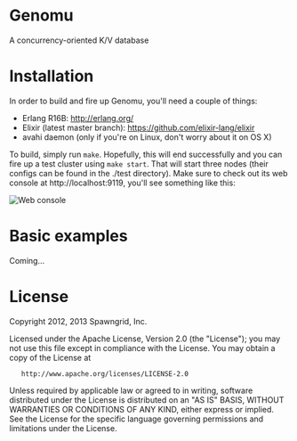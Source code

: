 Genomu
======

A concurrency-oriented K/V database

Installation
============

In order to build and fire up Genomu, you'll need a couple of things:

* Erlang R16B: http://erlang.org/
* Elixir (latest master branch): https://github.com/elixir-lang/elixir
* avahi daemon (only if you're on Linux, don't worry about it on OS X)

To build, simply run `make`. Hopefully, this will end successfully and you
can fire up a test cluster using `make start`. That will start three
nodes (their configs can be found in the ./test directory). Make sure to
check out its web console at http://localhost:9119, you'll see something like
this:

![Web console](http://genomu.com/screenshot.png)

Basic examples
==============

Coming...

License
=======

   Copyright 2012, 2013 Spawngrid, Inc.

   Licensed under the Apache License, Version 2.0 (the "License");
   you may not use this file except in compliance with the License.
   You may obtain a copy of the License at

       http://www.apache.org/licenses/LICENSE-2.0

   Unless required by applicable law or agreed to in writing, software
   distributed under the License is distributed on an "AS IS" BASIS,
   WITHOUT WARRANTIES OR CONDITIONS OF ANY KIND, either express or implied.
   See the License for the specific language governing permissions and
   limitations under the License.